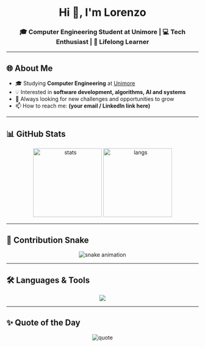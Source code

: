 <h1 align="center">Hi 👋, I'm Lorenzo</h1>
<h3 align="center">🎓 Computer Engineering Student at Unimore | 💻 Tech Enthusiast | 🚀 Lifelong Learner</h3>

---

## 🌐 About Me
- 🎓 Studying **Computer Engineering** at [Unimore](https://www.unimore.it/)  
- 💡 Interested in **software development, algorithms, AI and systems**  
- 🚀 Always looking for new challenges and opportunities to grow  
- 📫 How to reach me: **(your email / LinkedIn link here)**  

---

## 📊 GitHub Stats
<p align="center">
  <img src="https://github-readme-stats.vercel.app/api?username=AngeLorenzo04&show_icons=true&theme=tokyonight" alt="stats" height="180"/>
  <img src="https://github-readme-stats.vercel.app/api/top-langs/?username=AngeLorenzo04&layout=compact&theme=tokyonight" alt="langs" height="180"/>
</p>

---

## 🐍 Contribution Snake
<p align="center">
  <img src="https://raw.githubusercontent.com/AngeLorenzo04/AngeLorenzo04/output/github-contribution-grid-snake.svg" alt="snake animation"/>
</p>

---

## 🛠️ Languages & Tools
<p align="center">
  <img src="https://skillicons.dev/icons?i=java,python,c,cpp,git,github,linux,html,css,js,vscode" />
</p>

---

## ✨ Quote of the Day
<p align="center">
  <img src="https://quotes-github-readme.vercel.app/api?type=horizontal&theme=tokyonight" alt="quote"/>
</p>
